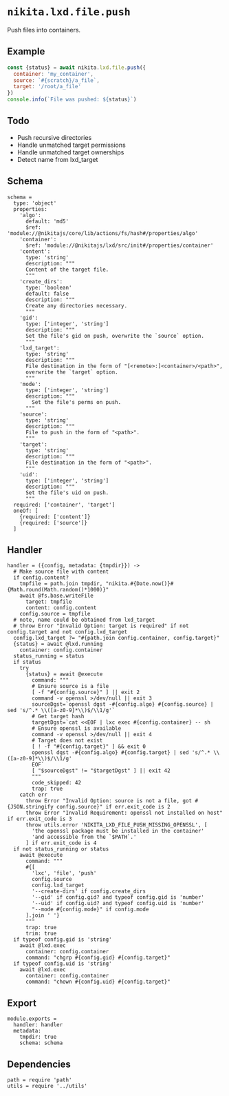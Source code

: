 
# `nikita.lxd.file.push`

Push files into containers.

## Example

```js
const {status} = await nikita.lxd.file.push({
  container: 'my_container',
  source: `#{scratch}/a_file`,
  target: '/root/a_file'
})
console.info(`File was pushed: ${status}`)
```

## Todo

* Push recursive directories
* Handle unmatched target permissions
* Handle unmatched target ownerships
* Detect name from lxd_target

## Schema

    schema =
      type: 'object'
      properties:
        'algo':
          default: 'md5'
          $ref: 'module://@nikitajs/core/lib/actions/fs/hash#/properties/algo'
        'container':
          $ref: 'module://@nikitajs/lxd/src/init#/properties/container'
        'content':
          type: 'string'
          description: """
          Content of the target file.
          """
        'create_dirs':
          type: 'boolean'
          default: false
          description: """
          Create any directories necessary.
          """
        'gid':
          type: ['integer', 'string']
          description: """
          Set the file's gid on push, overwrite the `source` option.
          """
        'lxd_target':
          type: 'string'
          description: """
          File destination in the form of "[<remote>:]<container>/<path>",
          overwrite the `target` option.
          """
        'mode':
          type: ['integer', 'string']
          description: """
            Set the file's perms on push.
          """
        'source':
          type: 'string'
          description: """
          File to push in the form of "<path>".
          """
        'target':
          type: 'string'
          description: """
          File destination in the form of "<path>".
          """
        'uid':
          type: ['integer', 'string']
          description: """
          Set the file's uid on push.
          """
      required: ['container', 'target']
      oneOf: [
        {required: ['content']}
        {required: ['source']}
      ]

## Handler

    handler = ({config, metadata: {tmpdir}}) ->
      # Make source file with content
      if config.content?
        tmpfile = path.join tmpdir, "nikita.#{Date.now()}#{Math.round(Math.random()*1000)}"
        await @fs.base.writeFile
          target: tmpfile
          content: config.content
        config.source = tmpfile
      # note, name could be obtained from lxd_target
      # throw Error "Invalid Option: target is required" if not config.target and not config.lxd_target
      config.lxd_target ?= "#{path.join config.container, config.target}"
      {status} = await @lxd.running
        container: config.container
      status_running = status
      if status
        try
          {status} = await @execute
            command: """
            # Ensure source is a file
            [ -f "#{config.source}" ] || exit 2
            command -v openssl >/dev/null || exit 3
            sourceDgst=`openssl dgst -#{config.algo} #{config.source} | sed 's/^.* \\([a-z0-9]*\\)$/\\1/g'`
            # Get target hash
            targetDgst=`cat <<EOF | lxc exec #{config.container} -- sh
            # Ensure openssl is available
            command -v openssl >/dev/null || exit 4
            # Target does not exist
            [ ! -f "#{config.target}" ] && exit 0
            openssl dgst -#{config.algo} #{config.target} | sed 's/^.* \\([a-z0-9]*\\)$/\\1/g'
            EOF`
            [ "$sourceDgst" != "$targetDgst" ] || exit 42
            """
            code_skipped: 42
            trap: true
        catch err
          throw Error "Invalid Option: source is not a file, got #{JSON.stringify config.source}" if err.exit_code is 2
          throw Error "Invalid Requirement: openssl not installed on host" if err.exit_code is 3
          throw utils.error 'NIKITA_LXD_FILE_PUSH_MISSING_OPENSSL', [
            'the openssl package must be installed in the container'
            'and accessible from the `$PATH`.'
          ] if err.exit_code is 4
      if not status_running or status
        await @execute
          command: """
          #{[
            'lxc', 'file', 'push'
            config.source
            config.lxd_target
            '--create-dirs' if config.create_dirs
            '--gid' if config.gid? and typeof config.gid is 'number'
            '--uid' if config.uid? and typeof config.uid is 'number'
            "--mode #{config.mode}" if config.mode
          ].join ' '}
          """
          trap: true
          trim: true
      if typeof config.gid is 'string'
        await @lxd.exec
          container: config.container
          command: "chgrp #{config.gid} #{config.target}"
      if typeof config.uid is 'string'
        await @lxd.exec
          container: config.container
          command: "chown #{config.uid} #{config.target}"

## Export

    module.exports =
      handler: handler
      metadata:
        tmpdir: true
        schema: schema

## Dependencies

    path = require 'path'
    utils = require '../utils'
